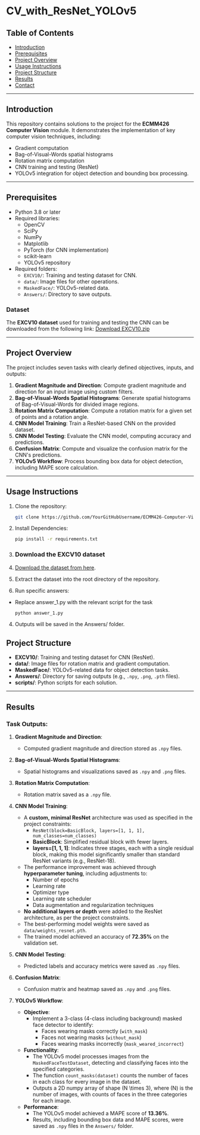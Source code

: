# CV_with_ResNet_YOLOv5

## **Table of Contents**
- [Introduction](#introduction)
- [Prerequisites](#prerequisites)
- [Project Overview](#project-overview)
- [Usage Instructions](#usage-instructions)
- [Project Structure](#project-structure)
- [Results](#results)
- [Contact](#contact)

---

## **Introduction**

This repository contains solutions to the project for the **ECMM426 Computer Vision** module. It demonstrates the implementation of key computer vision techniques, including:
- Gradient computation
- Bag-of-Visual-Words spatial histograms
- Rotation matrix computation
- CNN training and testing (ResNet)
- YOLOv5 integration for object detection and bounding box processing.

---

## **Prerequisites**
- Python 3.8 or later
- Required libraries:
  - OpenCV
  - SciPy
  - NumPy
  - Matplotlib
  - PyTorch (for CNN implementation)
  - scikit-learn
  - YOLOv5 repository
- Required folders:
  - `EXCV10/`: Training and testing dataset for CNN.
  - `data/`: Image files for other operations.
  - `MaskedFace/`: YOLOv5-related data.
  - `Answers/`: Directory to save outputs.
 
### Dataset
The **EXCV10 dataset** used for training and testing the CNN can be downloaded from the following link:
[Download EXCV10.zip](https://empslocal.ex.ac.uk/people/staff/ad735/ECMM426/EXCV10.zip)

---

## **Project Overview**

The project includes seven tasks with clearly defined objectives, inputs, and outputs:
1. **Gradient Magnitude and Direction**: Compute gradient magnitude and direction for an input image using custom filters.
2. **Bag-of-Visual-Words Spatial Histograms**: Generate spatial histograms of Bag-of-Visual-Words for divided image regions.
3. **Rotation Matrix Computation**: Compute a rotation matrix for a given set of points and a rotation angle.
4. **CNN Model Training**: Train a ResNet-based CNN on the provided dataset.
5. **CNN Model Testing**: Evaluate the CNN model, computing accuracy and predictions.
6. **Confusion Matrix**: Compute and visualize the confusion matrix for the CNN's predictions.
7. **YOLOv5 Workflow**: Process bounding box data for object detection, including MAPE score calculation.

---

## **Usage Instructions**

1. Clone the repository:
   ```bash
   git clone https://github.com/YourGitHubUsername/ECMM426-Computer-Vision-Coursework.git
   
2. Install Dependencies:
   ```bash
   pip install -r requirements.txt
3. ### **Download the EXCV10 dataset**

1. [Download the dataset from here](https://empslocal.ex.ac.uk/people/staff/ad735/ECMM426/EXCV10.zip).
2. Extract the dataset into the root directory of the repository.

4. Run specific answers:
- Replace answer_1.py with the relevant script for the task
   ```bash
   python answer_1.py

4. Outputs will be saved in the Answers/ folder.

## **Project Structure**

- **EXCV10/**: Training and testing dataset for CNN (ResNet).
- **data/**: Image files for rotation matrix and gradient computation.
- **MaskedFace/**: YOLOv5-related data for object detection tasks.
- **Answers/**: Directory for saving outputs (e.g., `.npy`, `.png`, `.pth` files).
- **scripts/**: Python scripts for each solution.

---

## **Results**

### Task Outputs:

1. **Gradient Magnitude and Direction**: 
   - Computed gradient magnitude and direction stored as `.npy` files.

2. **Bag-of-Visual-Words Spatial Histograms**: 
   - Spatial histograms and visualizations saved as `.npy` and `.png` files.

3. **Rotation Matrix Computation**: 
   - Rotation matrix saved as a `.npy` file.

4. **CNN Model Training**:
   - A **custom, minimal ResNet** architecture was used as specified in the project constraints:
     - `ResNet(block=BasicBlock, layers=[1, 1, 1], num_classes=num_classes)`
     - **BasicBlock**: Simplified residual block with fewer layers.
     - **layers=[1, 1, 1]**: Indicates three stages, each with a single residual block, making this model significantly smaller than standard ResNet variants (e.g., ResNet-18).
   - The performance improvement was achieved through **hyperparameter tuning**, including adjustments to:
     - Number of epochs
     - Learning rate
     - Optimizer type
     - Learning rate scheduler
     - Data augmentation and regularization techniques
   - **No additional layers or depth** were added to the ResNet architecture, as per the project constraints.
   - The best-performing model weights were saved as `data/weights_resnet.pth`.
   - The trained model achieved an accuracy of **72.35%** on the validation set.

5. **CNN Model Testing**: 
   - Predicted labels and accuracy metrics were saved as `.npy` files.

6. **Confusion Matrix**:
   - Confusion matrix and heatmap saved as `.npy` and `.png` files.

7. **YOLOv5 Workflow**:
   - **Objective**:
     - Implement a 3-class (4-class including background) masked face detector to identify:
       - Faces wearing masks correctly (`with_mask`)
       - Faces not wearing masks (`without_mask`)
       - Faces wearing masks incorrectly (`mask_weared_incorrect`)
   - **Functionality**:
     - The YOLOv5 model processes images from the `MaskedFaceTestDataset`, detecting and classifying faces into the specified categories.
     - The function `count_masks(dataset)` counts the number of faces in each class for every image in the dataset.
     - Outputs a 2D numpy array of shape \(N \times 3\), where \(N\) is the number of images, with counts of faces in the three categories for each image.
   - **Performance**:
     - The YOLOv5 model achieved a MAPE score of **13.36%**.
     - Results, including bounding box data and MAPE scores, were saved as `.npy` files in the `Answers/` folder.
